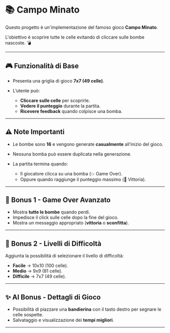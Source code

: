 # 📚 Campo Minato

Questo progetto è un'implementazione del famoso gioco **Campo Minato**.

L'obiettivo è scoprire tutte le celle evitando di cliccare sulle bombe nascoste. 💣

---

## 🎮 Funzionalità di Base

* Presenta una griglia di gioco **7x7 (49 celle)**.
* L’utente può:

  * **Cliccare sulle celle** per scoprirle.
  * **Vedere il punteggio** durante la partita.
  * **Ricevere feedback** quando colpisce una bomba.

---

## ⚠️ Note Importanti

* Le bombe sono **16** e vengono generate **casualmente** all’inizio del gioco.
* Nessuna bomba può essere duplicata nella generazione.
* La partita termina quando:

  * Il giocatore clicca su una bomba (💥 Game Over).
  * Oppure quando raggiunge il punteggio massimo (🎉 Vittoria).

---

## 🚀 Bonus 1 - Game Over Avanzato

* Mostra **tutte le bombe** quando perdi.
* Impedisce il click sulle celle dopo la fine del gioco.
* Mostra un messaggio appropriato (**vittoria** o **sconfitta**).

---

## 🚀 Bonus 2 - Livelli di Difficoltà

Aggiunta la possibilità di selezionare il livello di difficoltà:

* **Facile** → 10x10 (100 celle).
* **Medio** → 9x9 (81 celle).
* **Difficile** → 7x7 (49 celle).

---

## ✨ AI Bonus - Dettagli di Gioco

* Possibilità di piazzare una **bandierina** con il tasto destro per segnare le celle sospette.
* Salvataggio e visualizzazione dei **tempi migliori**.

---

